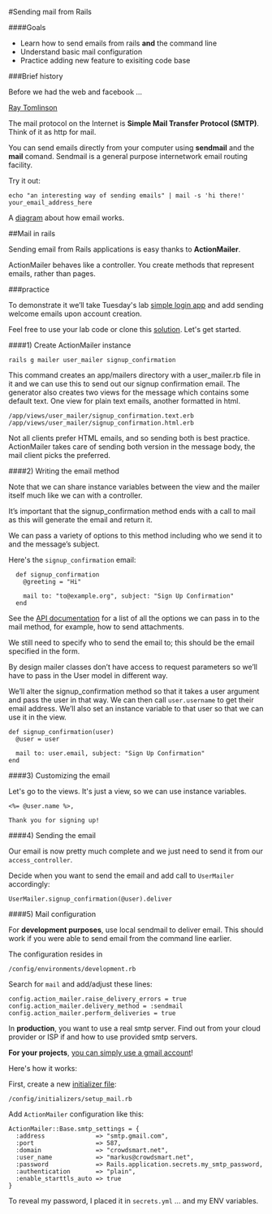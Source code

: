 
#Sending mail from Rails


####Goals

- Learn how to send emails from rails **and** the command line
- Understand basic mail configuration
- Practice adding new feature to exisiting code base

###Brief history

Before we had the web and facebook ...

[Ray Tomlinson](http://en.wikipedia.org/wiki/Ray_Tomlinson)

The mail protocol on the Internet is **Simple Mail Transfer Protocol (SMTP)**. Think of it as http for mail.

You can send emails directly from your computer using **sendmail** and the **mail** comand. Sendmail is a general purpose internetwork email routing facility.

Try it out:

	echo "an interesting way of sending emails" | mail -s 'hi there!' your_email_address_here

A [diagram](http://www.ponderweasel.com/wp-content/uploads/2014/03/how-email-works-diagram.png) about how email works.


##Mail in rails

Sending email from Rails applications is easy thanks to **ActionMailer**. 

ActionMailer behaves like a controller. You create methods that represent emails, rather than pages. 

###practice

To demonstrate it we’ll take Tuesday's lab [simple login app](https://github.com/wdi-sf-fall/m2m-auth-class-examples/blob/master/2%20-%20simplelogin.md) and add sending welcome emails upon account creation.

Feel free to use your lab code or clone this [solution](https://github.com/wdi-sf-fall/simple_login). Let's get started.

####1) Create ActionMailer instance

	rails g mailer user_mailer signup_confirmation
	
This command creates an app/mailers directory with a user_mailer.rb file in it and we can use this to send out our signup confirmation email. The generator also creates two views for the message which contains some default text. One view for plain text emails, another formatted in html.

	/app/views/user_mailer/signup_confirmation.text.erb
	/app/views/user_mailer/signup_confirmation.html.erb

Not all clients prefer HTML emails, and so sending both is best practice. ActionMailer takes care of sending both version in the message body, the mail client picks the preferred.
	
####2) Writing the email method
	
Note that we can share instance variables between the view and the mailer itself much like we can with a controller.
		
It’s important that the signup_confirmation method ends with a call to mail as this will generate the email and return it. 

We can pass a variety of options to this method including who we send it to and the message’s subject. 

Here's the `signup_confirmation` email:

```
  def signup_confirmation
    @greeting = "Hi"

    mail to: "to@example.org", subject: "Sign Up Confirmation"
  end
```  
  
See the [API documentation](http://api.rubyonrails.org/classes/ActionMailer/Base.html) for a list of all the options we can pass in to the mail method, for example, how to send attachments.

We still need to specify who to send the email to; this should be the email specified in the form. 

By design mailer classes don’t have access to request parameters so we’ll have to pass in the User model in different way. 

We’ll alter the signup_confirmation method so that it takes a user argument and pass the user in that way. We can then call `user.username` to get their email address. We’ll also set an instance variable to that user so that we can use it in the view.

```
def signup_confirmation(user)
  @user = user

  mail to: user.email, subject: "Sign Up Confirmation"
end
```

####3) Customizing the email

Let's go to the views. It's just a view, so we can use instance variables.

```
<%= @user.name %>,

Thank you for signing up!
```

####4) Sending the email

Our email is now pretty much complete and we just need to send it from our `access_controller`.

Decide when you want to send the email and add call to `UserMailer` accordingly:


    UserMailer.signup_confirmation(@user).deliver

####5) Mail configuration

For **development purposes**, use local sendmail to deliver email. This should work if you were able to send email from the command line earlier. 

The configuration resides in 

	/config/environments/development.rb
	
Search for `mail` and add/adjust these lines:

	config.action_mailer.raise_delivery_errors = true 
	config.action_mailer.delivery_method = :sendmail
	config.action_mailer.perform_deliveries = true

In **production**, you want to use a real smtp server. Find out from your cloud provider or ISP if and how to use provided smtp servers. 

**For your projects**, [you can simply use a gmail account](http://kb.siteground.com/google_free_smtp_server/)!

Here's how it works:

First, create a new [initializer file](http://guides.rubyonrails.org/configuring.html#using-initializer-files):

	/config/initializers/setup_mail.rb
	
Add `ActionMailer` configuration like this:

	
```
ActionMailer::Base.smtp_settings = {
  :address              => "smtp.gmail.com",
  :port                 => 587,
  :domain               => "crowdsmart.net",
  :user_name            => "markus@crowdsmart.net",
  :password             => Rails.application.secrets.my_smtp_password,
  :authentication       => "plain",
  :enable_starttls_auto => true
}
```

To reveal my password, I placed it in `secrets.yml` ... and my ENV variables.

	

  
  
  
